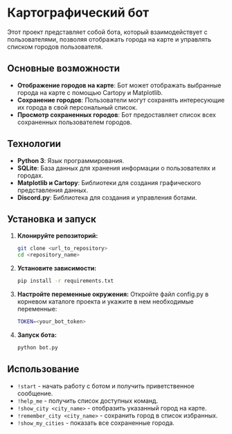# Картографический бот

Этот проект представляет собой бота, который взаимодействует с пользователями, позволяя отображать города на карте и управлять списком городов пользователя.

## Основные возможности

- **Отображение городов на карте**: Бот может отображать выбранные города на карте с помощью Cartopy и Matplotlib.
- **Сохранение городов**: Пользователи могут сохранять интересующие их города в свой персональный список.
- **Просмотр сохраненных городов**: Бот предоставляет список всех сохраненных пользователем городов.

## Технологии

- **Python 3**: Язык программирования.
- **SQLite**: База данных для хранения информации о пользователях и городах.
- **Matplotlib и Cartopy**: Библиотеки для создания графического представления данных.
- **Discord.py**: Библиотека для создания и управления ботами.

## Установка и запуск

1. **Клонируйте репозиторий:**
    ```bash
    git clone <url_to_repository>
    cd <repository_name>
    ```
2. **Установите зависимости:**
    ```bash
    pip install -r requirements.txt
    ```
3. **Настройте переменные окружения:**
Откройте файл config.py в корневом каталоге проекта и укажите в нем необходимые переменные:
    ```bash
    TOKEN=<your_bot_token>
    ```
4. **Запуск бота:**
    ```bash
    python bot.py
    ```

## Использование

- `!start` - начать работу с ботом и получить приветственное сообщение.
- `!help_me` - получить список доступных команд.
- `!show_city <city_name>` - отобразить указанный город на карте.
- `!remember_city <city_name>` - сохранить город в список избранных.
- `!show_my_cities` - показать все сохраненные города.

